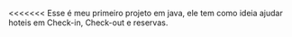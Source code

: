 <<<<<<<
Esse é meu primeiro projeto em java, ele tem como ideia ajudar hoteis em Check-in, Check-out e reservas.
>>>>>>> 
